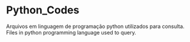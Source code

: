 # Python_Codes
Arquivos em linguagem de programação python utilizados para consulta. <br>
Files in python programming language used to query.
